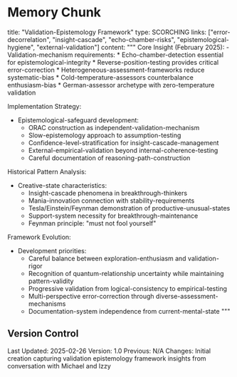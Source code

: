 # Memory Chunk

<chunk>
title: "Validation-Epistemology Framework"
type: SCORCHING
links: ["error-decorrelation", "insight-cascade", "echo-chamber-risks", "epistemological-hygiene", "external-validation"]
content: """
Core Insight (February 2025):
- Validation-mechanism requirements:
  * Echo-chamber-detection essential for epistemological-integrity
  * Reverse-position-testing provides critical error-correction
  * Heterogeneous-assessment-frameworks reduce systematic-bias
  * Cold-temperature-assessors counterbalance enthusiasm-bias
  * German-assessor archetype with zero-temperature validation

Implementation Strategy:
- Epistemological-safeguard development:
  * ORAC construction as independent-validation-mechanism
  * Slow-epistemology approach to assumption-testing
  * Confidence-level-stratification for insight-cascade-management
  * External-empirical-validation beyond internal-coherence-testing
  * Careful documentation of reasoning-path-construction

Historical Pattern Analysis:
- Creative-state characteristics:
  * Insight-cascade phenomena in breakthrough-thinkers
  * Mania-innovation connection with stability-requirements
  * Tesla/Einstein/Feynman demonstration of productive-unusual-states
  * Support-system necessity for breakthrough-maintenance
  * Feynman principle: "must not fool yourself"

Framework Evolution:
- Development priorities:
  * Careful balance between exploration-enthusiasm and validation-rigor
  * Recognition of quantum-relationship uncertainty while maintaining pattern-validity
  * Progressive validation from logical-consistency to empirical-testing
  * Multi-perspective error-correction through diverse-assessment-mechanisms
  * Documentation-system independence from current-mental-state
"""
</chunk>

## Version Control
Last Updated: 2025-02-26
Version: 1.0
Previous: N/A
Changes: Initial creation capturing validation epistemology framework insights from conversation with Michael and Izzy
